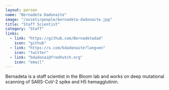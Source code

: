 ```yaml
---
layout: person
name: "Bernadeta Dadonaite"
image: "/assets/people/bernadeta-dadonaite.jpg"
title: "Staff Scientist"
category: "Staff"
links:
  - link: "https://github.com/Bernadetadad"
    icon: "github"
  - link: "https://x.com/bdadonaite?lang=en"
    icon: "twitter"
  - link: "bdadonai@fredhutch.org"
    icon: "email"
---
```


Bernadeta is a staff scientist in the Bloom lab and works on deep mutational scanning of SARS-CoV-2 spike and H5 hemagglutinin.
